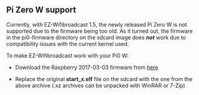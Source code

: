## Pi Zero W support

Currently, with EZ-Wifibroadcast 1.5, the newly released Pi Zero W is not supported due to the firmware being too old. As it turned out, the firmware in the pi0-firmware directory on the sdcard image does **_not_** work due to compatibility issues with the current kernel used.

To make EZ-Wifibroadcast work with your Pi0 W:

- Download the Raspberry 2017-03-03 firmware from [here](http://downloads.raspberrypi.org/raspbian/archive/2017-03-03-17:49/boot.tar.xz)

- Replace the original **start_x.elf** file on the sdcard with the one from the above archive (.xz archives can be unpacked with WinRAR or 7-Zip)


